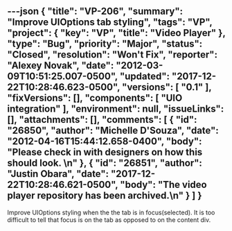 ---json
{
  "title": "VP-206",
  "summary": "Improve UIOptions tab styling",
  "tags": "VP",
  "project": {
    "key": "VP",
    "title": "Video Player"
  },
  "type": "Bug",
  "priority": "Major",
  "status": "Closed",
  "resolution": "Won't Fix",
  "reporter": "Alexey Novak",
  "date": "2012-03-09T10:51:25.007-0500",
  "updated": "2017-12-22T10:28:46.623-0500",
  "versions": [
    "0.1"
  ],
  "fixVersions": [],
  "components": [
    "UIO integration"
  ],
  "environment": null,
  "issueLinks": [],
  "attachments": [],
  "comments": [
    {
      "id": "26850",
      "author": "Michelle D'Souza",
      "date": "2012-04-16T15:44:12.658-0400",
      "body": "Please check in with designers on how this should look.&#x20;\n"
    },
    {
      "id": "26851",
      "author": "Justin Obara",
      "date": "2017-12-22T10:28:46.621-0500",
      "body": "The video player repository has been archived.\n"
    }
  ]
}
---
Improve UIOptions styling when the the tab is in focus(selected). It is too difficult to tell that focus is on the tab as opposed to on the content div.

        